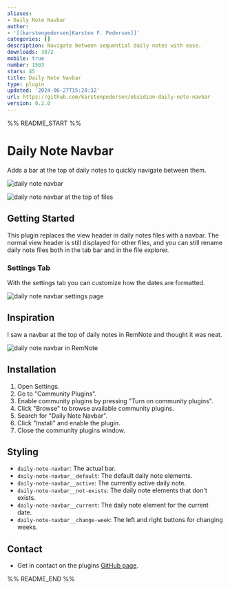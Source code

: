 ```yaml
---
aliases:
- Daily Note Navbar
author:
- '[[karstenpedersen|Karsten F. Pedersen]]'
categories: []
description: Navigate between sequential daily notes with ease.
downloads: 3872
mobile: true
number: 1503
stars: 45
title: Daily Note Navbar
type: plugin
updated: '2024-06-27T15:28:32'
url: https://github.com/karstenpedersen/obsidian-daily-note-navbar
version: 0.2.0
---
```


%% README_START %%

# Daily Note Navbar 

Adds a bar at the top of daily notes to quickly navigate between them.

![daily note navbar](https://github.com/karstenpedersen/obsidian-daily-note-bar/assets/53978294/d231e557-b66b-4d33-8ee4-9560820fa591)

![daily note navbar at the top of files](https://github.com/karstenpedersen/obsidian-daily-note-navbar/assets/53978294/02bd95bf-d275-4ba4-b861-0406046bbc1b)

## Getting Started

This plugin replaces the view header in daily notes files with a navbar. The normal view header is still displayed for other files, and you can still rename daily note files both in the tab bar and in the file explorer.

### Settings Tab

With the settings tab you can customize how the dates are formatted.

![daily note navbar settings page](https://github.com/karstenpedersen/obsidian-daily-note-bar/assets/53978294/6de31c12-6dfd-4785-a90b-7af3859abd40)

## Inspiration

I saw a navbar at the top of daily notes in RemNote and thought it was neat.

![daily note navbar in RemNote](https://github.com/karstenpedersen/obsidian-daily-note-navbar/assets/53978294/025f8cb8-9b5c-4114-a1c3-8b95486f1841)

## Installation

1.  Open Settings.
2.  Go to "Community Plugins".
3.  Enable community plugins by pressing "Turn on community plugins".
4.  Click "Browse" to browse available community plugins.
5.  Search for "Daily Note Navbar".
6.  Click "Install" and enable the plugin.
7.  Close the community plugins window.

## Styling

- `daily-note-navbar`: The actual bar.
- `daily-note-navbar__default`: The default daily note elements.
- `daily-note-navbar__active`: The currently active daily note.
- `daily-note-navbar__not-exists`: The daily note elements that don't exists.
- `daily-note-navbar__current`: The daily note element for the current date.
- `daily-note-navbar__change-week`: The left and right buttons for changing weeks.

## Contact

-   Get in contact on the plugins [GitHub page](https://github.com/karstenpedersen/obsidian-daily-note-bar).


%% README_END %%